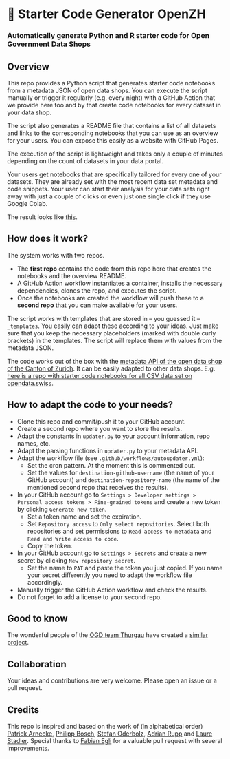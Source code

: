 # 🚀 Starter Code Generator OpenZH

### Automatically generate Python and R starter code for Open Government Data Shops


## Overview
This repo provides a Python script that generates starter code notebooks from a metadata JSON of open data shops. You can execute the script manually or trigger it regularly (e.g. every night) with a GitHub Action that we provide here too and by that create code notebooks for every dataset in your data shop. 

The script also generates a README file that contains a list of all datasets and links to the corresponding notebooks that you can use as an overview for your users. You can expose this easily as a website with GitHub Pages.

The execution of the script is lightweight and takes only a couple of minutes depending on the count of datasets in your data portal.

Your users get notebooks that are specifically tailored for every one of your datasets. They are already set with the most recent data set metadata and code snippets. Your user can start their analysis for your data sets right away with just a couple of clicks or even just one single click if they use Google Colab.

The result looks like [this](https://github.com/openZH/starter-code-openZH).


## How does it work?
The system works with two repos. 
- The **first repo** contains the code from this repo here that creates the notebooks and the overview README. 
- A GitHub Action workflow instantiates a container, installs the necessary dependencies, clones the repo, and executes the script. 
- Once the notebooks are created the workflow will push these to a **second repo** that you can make available for your users.

The script works with templates that are stored in – you guessed it – `_templates`. You easily can adapt these according to your ideas. Just make sure that you keep the necessary placeholders (marked with double curly brackets) in the templates. The script will replace them with values from the metadata JSON.

The code works out of the box with the [metadata API of the open data shop of the Canton of Zurich](https://www.web.statistik.zh.ch/ogd/datenkatalog/standalone/datasets/1461@fachstelle-ogd-kanton-zuerich). It can be easily adapted to other data shops. E.g. [here is a repo with starter code notebooks for all CSV data set on opendata.swiss](https://github.com/rnckp/starter-code_opendataswiss).


## How to adapt the code to your needs?
-   Clone this repo and commit/push it to your GitHub account.
-   Create a second repo where you want to store the results.
-   Adapt the constants in `updater.py` to your account information, repo names, etc.
-   Adapt the parsing functions in `updater.py` to your metadata API.
-   Adapt the workflow file (see `.github/workflows/autoupdater.yml`):
    -   Set the cron pattern. At the moment this is commented out.
    -   Set the values for `destination-github-username` (the name of your GitHub account) and `destination-repository-name` (the name of the mentioned second repo that receives the results).
-   In your GitHub account go to `Settings > Developer settings > Personal access tokens > Fine-grained tokens` and create a new token by clicking `Generate new token`.
    -   Set a token name and set the expiration.
    -   Set `Repository access` to `Only select repositories`. Select both repositories and set permissions to `Read access to metadata` and `Read and Write access to code`.
    -   Copy the token.
-   In your GitHub account go to `Settings > Secrets` and create a new secret by clicking `New repository secret`.
    -   Set the name to `PAT` and paste the token you just copied. If you name your secret differently you need to adapt the workflow file accordingly.
-   Manually trigger the GitHub Action workflow and check the results.
-   Do not forget to add a license to your second repo.


## Good to know
The wonderful people of the [OGD team Thurgau](https://ogd.tg.ch/) have created a [similar project](https://github.com/ogdtg/starter-code-ogdtg).


## Collaboration
Your ideas and contributions are very welcome. Please open an issue or a pull request.


## Credits
This repo is inspired and based on the work of (in alphabetical order) [Patrick Arnecke](https://github.com/rnckp), [Philipp Bosch](https://github.com/philbosch), [Stefan Oderbolz](https://github.com/metaodi/metaodi), [Adrian Rupp](https://github.com/adrianrupp88) and [Laure Stadler](https://github.com/stadlaur). Special thanks to [Fabian Egli](https://github.com/fabianegli) for a valuable pull request with several improvements.